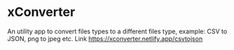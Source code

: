 # xConverter

An utility app to convert files types to a different files type, example: CSV to JSON, png to jpeg etc.
Link https://xconverter.netlify.app/csvtojson

